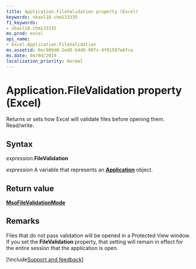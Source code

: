 ```yaml
---
title: Application.FileValidation property (Excel)
keywords: vbaxl10.chm133335
f1_keywords:
- vbaxl10.chm133335
ms.prod: excel
api_name:
- Excel.Application.FileValidation
ms.assetid: 6ec989d0-2ed8-b4d9-997c-4f91507e6fca
ms.date: 04/04/2019
localization_priority: Normal
---
```



# Application.FileValidation property (Excel)

Returns or sets how Excel will validate files before opening them. Read/write.


## Syntax

_expression_.**FileValidation**

_expression_ A variable that represents an **[Application](Excel.Application(object).md)** object.


## Return value

**[MsoFileValidationMode](Office.MsoFileValidationMode.md)**


## Remarks

Files that do not pass validation will be opened in a Protected View window. If you set the **FileValidation** property, that setting will remain in effect for the entire session that the application is open.




[!include[Support and feedback](~/includes/feedback-boilerplate.md)]